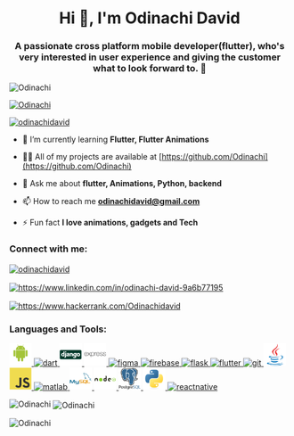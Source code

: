 <h1 align="center">Hi 👋, I'm Odinachi David </h1>
<h3 align="center">A passionate cross platform mobile developer(flutter), who's very interested in user experience and giving the customer what to look forward to.  👀</h3>

<p align="left"> <img src="https://komarev.com/ghpvc/?username=Odinachi&label=Profile%20views&color=0e75b6&style=flat" alt="Odinachi" /> </p>

<p align="left"> <a href="https://github.com/ryo-ma/github-profile-trophy"><img src="https://github-profile-trophy.vercel.app/?username=Odinachi" alt="Odinachi" /></a> </p>

<p align="left"> <a href="https://twitter.com/odinachidavid" target="blank"><img src="https://img.shields.io/twitter/follow/odinachidavid?logo=twitter&style=for-the-badge" alt="odinachidavid" /></a> </p>



- 🌱 I’m currently learning **Flutter, Flutter Animations**

- 👨‍💻 All of my projects are available at [https://github.com/Odinachi](https://github.com/Odinachi)


- 💬 Ask me about **flutter, Animations, Python, backend**

- 📫 How to reach me **odinachidavid@gmail.com**

- ⚡ Fun fact **I love animations, gadgets and Tech**

<h3 align="left">Connect with me:</h3>
<p align="left">

<a href="https://twitter.com/odinachidavid" target="blank"><img align="center" src="https://raw.githubusercontent.com/rahuldkjain/github-profile-readme-generator/master/src/images/icons/Social/twitter.svg" alt="odinachidavid" height="30" width="40" /></a>

<a href="https://www.linkedin.com/in/odinachi-david-9a6b77195" target="blank"><img align="center" src="https://raw.githubusercontent.com/rahuldkjain/github-profile-readme-generator/master/src/images/icons/Social/linked-in-alt.svg" alt="https://www.linkedin.com/in/odinachi-david-9a6b77195" height="30" width="40" /></a>

<a href="https://www.hackerrank.com/Odinachidavid" target="blank"><img align="center" src="https://raw.githubusercontent.com/rahuldkjain/github-profile-readme-generator/master/src/images/icons/Social/hackerrank.svg" alt="https://www.hackerrank.com/Odinachidavid" height="30" width="40" /></a>
</p>



<h3 align="left">Languages and Tools:</h3>
<p align="left"> <a href="https://developer.android.com" target="_blank"> 
<img src="https://raw.githubusercontent.com/devicons/devicon/master/icons/android/android-original-wordmark.svg" alt="android" width="40" height="40"/> </a> <a href="https://dart.dev" target="_blank"> 
<img src="https://www.vectorlogo.zone/logos/dartlang/dartlang-icon.svg" alt="dart" width="40" height="40"/> </a> <a href="https://www.djangoproject.com/" target="_blank"> 
<img src="https://raw.githubusercontent.com/devicons/devicon/master/icons/django/django-original.svg" alt="django" width="40" height="40"/> </a> <a href="https://expressjs.com" target="_blank"> <img src="https://raw.githubusercontent.com/devicons/devicon/master/icons/express/express-original-wordmark.svg" alt="express" width="40" height="40"/> </a> <a href="https://www.figma.com/" target="_blank"> <img src="https://www.vectorlogo.zone/logos/figma/figma-icon.svg" alt="figma" width="40" height="40"/> </a> 
<a href="https://firebase.google.com/" target="_blank"> 
<img src="https://www.vectorlogo.zone/logos/firebase/firebase-icon.svg" alt="firebase" width="40" height="40"/> </a> 
<a href="https://flask.palletsprojects.com/" target="_blank"> <img src="https://www.vectorlogo.zone/logos/pocoo_flask/pocoo_flask-icon.svg" alt="flask" width="40" height="40"/> </a> 
<a href="https://flutter.dev" target="_blank"> <img src="https://www.vectorlogo.zone/logos/flutterio/flutterio-icon.svg" alt="flutter" width="40" height="40"/> </a> <a href="https://git-scm.com/" target="_blank"> 
<img src="https://www.vectorlogo.zone/logos/git-scm/git-scm-icon.svg" alt="git" width="40" height="40"/> </a> 
<a href="https://www.java.com" target="_blank"> <img src="https://raw.githubusercontent.com/devicons/devicon/master/icons/java/java-original.svg" alt="java" width="40" height="40"/> </a> 
<a href="https://developer.mozilla.org/en-US/docs/Web/JavaScript" target="_blank"> 
<img src="https://raw.githubusercontent.com/devicons/devicon/master/icons/javascript/javascript-original.svg" alt="javascript" width="40" height="40"/> </a> 
<a href="https://www.mathworks.com/" target="_blank"> 
<img src="https://upload.wikimedia.org/wikipedia/commons/2/21/Matlab_Logo.png" alt="matlab" width="40" height="40"/> </a> 
<a href="https://www.mysql.com/" target="_blank"> <img src="https://raw.githubusercontent.com/devicons/devicon/master/icons/mysql/mysql-original-wordmark.svg" alt="mysql" width="40" height="40"/> </a> 
<a href="https://nodejs.org" target="_blank"> 
<img src="https://raw.githubusercontent.com/devicons/devicon/master/icons/nodejs/nodejs-original-wordmark.svg" alt="nodejs" width="40" height="40"/> </a> 
<a href="https://www.postgresql.org" target="_blank"> 
<img src="https://raw.githubusercontent.com/devicons/devicon/master/icons/postgresql/postgresql-original-wordmark.svg" alt="postgresql" width="40" height="40"/> </a> 
<a href="https://www.python.org" target="_blank"> 
<img src="https://raw.githubusercontent.com/devicons/devicon/master/icons/python/python-original.svg" alt="python" width="40" height="40"/> </a> <a href="https://reactnative.dev/" target="_blank"> <img src="https://reactnative.dev/img/header_logo.svg" alt="reactnative" width="40" height="40"/> </a> </p>

<p><img align="left" src="https://github-readme-stats.vercel.app/api/top-langs?username=Odinachi&show_icons=true&locale=en&layout=compact" alt="Odinachi" /></p>

<p>&nbsp;<img align="center" src="https://github-readme-stats.vercel.app/api?username=Odinachi&show_icons=true&locale=en" alt="Odinachi" /></p>

<p><img align="center" src="https://github-readme-streak-stats.herokuapp.com/?user=Odinachi&" alt="Odinachi" /></p>
